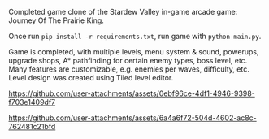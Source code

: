Completed game clone of the Stardew Valley in-game arcade game: Journey Of The Prairie King.

Once run `pip install -r requirements.txt`, run game with `python main.py`.

Game is completed, with multiple levels, menu system & sound, powerups, upgrade shops, A* pathfinding for certain enemy types, boss level, etc. Many features are customizable, e.g. enemies per waves, difficulty, etc. Level design was created using Tiled level editor.




https://github.com/user-attachments/assets/0ebf96ce-4df1-4946-9398-f703e1409df7




https://github.com/user-attachments/assets/6a4a6f72-504d-4602-ac8c-762481c21bfd

